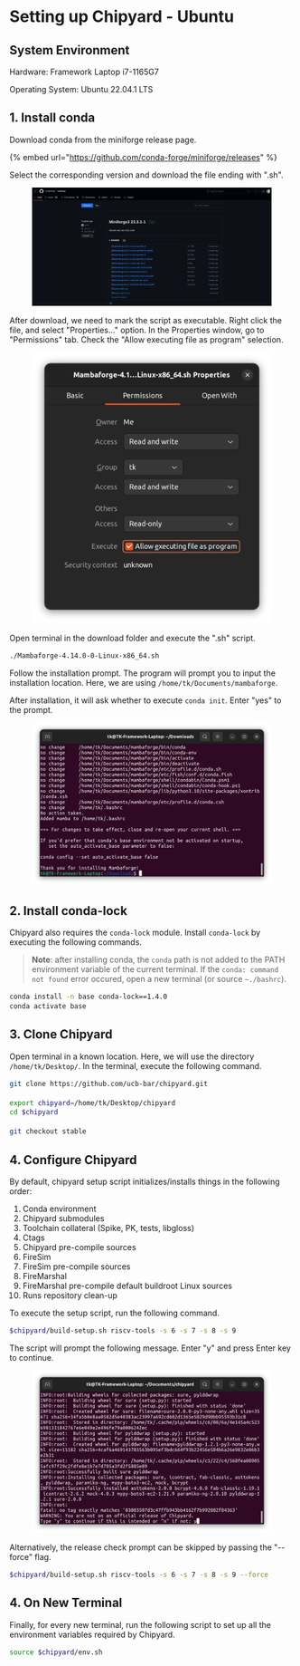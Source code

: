 # Setting up Chipyard - Ubuntu

## System Environment

Hardware: Framework Laptop i7-1165G7

Operating System: Ubuntu 22.04.1 LTS

## 1. Install conda

Download conda from the miniforge release page.

{% embed url="https://github.com/conda-forge/miniforge/releases" %}

Select the corresponding version and download the file ending with ".sh".

<figure><img src="../../.gitbook/assets/image (161).png" alt=""><figcaption></figcaption></figure>

After download, we need to mark the script as executable. Right click the file, and select "Properties..." option. In the Properties window, go to "Permissions" tab. Check the "Allow executing file as program" selection.

<figure><img src="../../.gitbook/assets/image (96) (1).png" alt=""><figcaption></figcaption></figure>

Open terminal in the download folder and execute the ".sh" script.

```bash
./Mambaforge-4.14.0-0-Linux-x86_64.sh 
```

Follow the installation prompt. The program will prompt you to input the installation location. Here, we are using `/home/tk/Documents/mambaforge`.

After installation, it will ask whether to execute `conda init`. Enter "yes" to the prompt.

<figure><img src="../../.gitbook/assets/image (4) (3) (1).png" alt=""><figcaption></figcaption></figure>

## 2. Install conda-lock

Chipyard also requires the `conda-lock` module. Install `conda-lock` by executing the following commands.

> **Note**: after installing conda, the `conda` path is not added to the PATH environment variable of the current terminal. If the `conda: command not found` error occured, open a new terminal (or source `~./bashrc`).

```bash
conda install -n base conda-lock==1.4.0
conda activate base
```

## 3. Clone Chipyard

Open terminal in a known location. Here, we will use the directory `/home/tk/Desktop/`. In the terminal, execute the following command.

```bash
git clone https://github.com/ucb-bar/chipyard.git

export chipyard=/home/tk/Desktop/chipyard
cd $chipyard

git checkout stable
```

## 4. Configure Chipyard

By default, chipyard setup script initializes/installs things in the following order:

1. Conda environment
2. Chipyard submodules
3. Toolchain collateral (Spike, PK, tests, libgloss)
4. Ctags
5. Chipyard pre-compile sources
6. FireSim
7. FireSim pre-compile sources
8. FireMarshal
9. FireMarshal pre-compile default buildroot Linux sources
10. Runs repository clean-up

To execute the setup script, run the following command.

```bash
$chipyard/build-setup.sh riscv-tools -s 6 -s 7 -s 8 -s 9
```

The script will prompt the following message. Enter "y" and press Enter key to continue.

<figure><img src="../../.gitbook/assets/image (3) (2) (1).png" alt=""><figcaption></figcaption></figure>

Alternatively, the release check prompt can be skipped by passing the "--force" flag.

```bash
$chipyard/build-setup.sh riscv-tools -s 6 -s 7 -s 8 -s 9 --force
```

## 4. On New Terminal

Finally, for every new terminal, run the following script to set up all the environment variables required by Chipyard.

```bash
source $chipyard/env.sh
```
